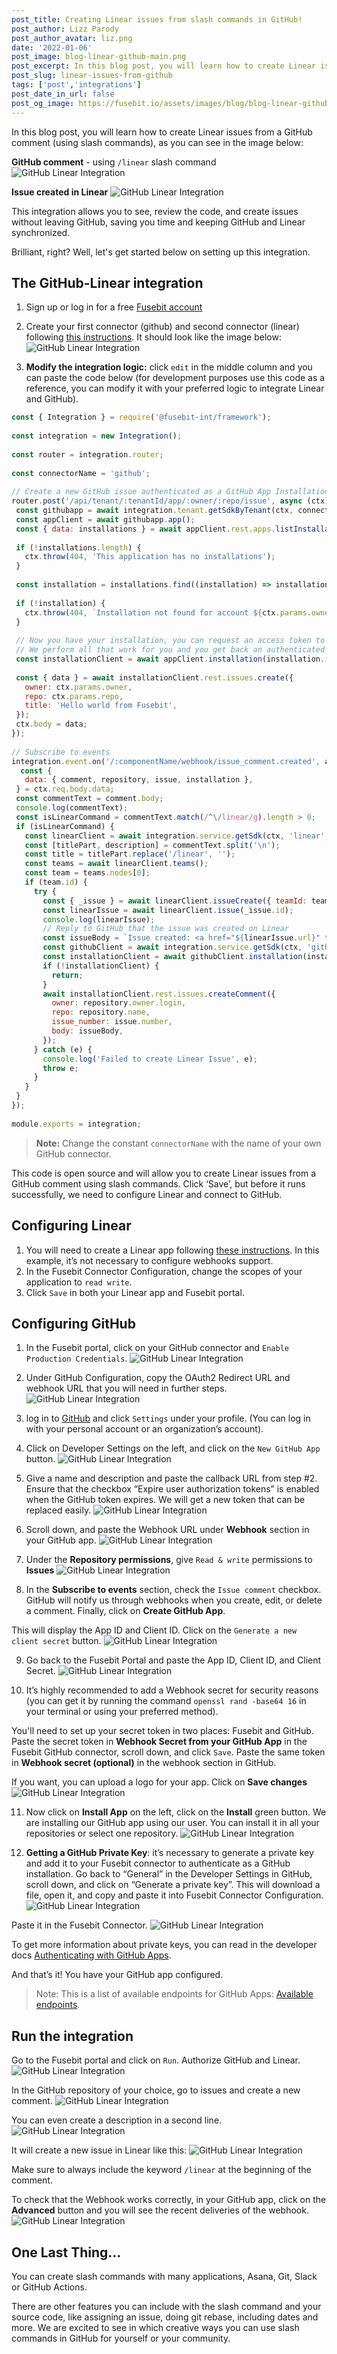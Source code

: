 ```yaml
---
post_title: Creating Linear issues from slash commands in GitHub!
post_author: Lizz Parody
post_author_avatar: liz.png
date: '2022-01-06'
post_image: blog-linear-github-main.png
post_excerpt: In this blog post, you will learn how to create Linear issues from a GitHub comment (using slash commands).
post_slug: linear-issues-from-github
tags: ['post','integrations']
post_date_in_url: false
post_og_image: https://fusebit.io/assets/images/blog/blog-linear-github-main.png
---
```


In this blog post, you will learn how to create Linear issues from a GitHub comment (using slash commands), as you can see in the image below:

**GitHub comment** - using `/linear` slash command
![GitHub Linear Integration](blog-linear-github-create-linear-issue.png "GitHub Linear Integration")

**Issue created in Linear**
![GitHub Linear Integration](blog-linear-github-linear-issue.png "GitHub Linear Integration")

This integration allows you to see, review the code, and create issues without leaving GitHub, saving you time and keeping GitHub and Linear synchronized.

Brilliant, right? Well, let's get started below on setting up this integration.

## The GitHub-Linear integration

1. Sign up or log in for a free [Fusebit account](https://manage.fusebit.io/signup)  
2. Create your first connector (github) and second connector (linear) following [this instructions](https://developer.fusebit.io/docs/adding-multiple-connectors). It should look like the image below:
![GitHub Linear Integration](blog-linear-github-two-connectors.png "GitHub Linear Integration")

3. **Modify the integration logic:** click `edit` in the middle column and you can paste the code below (for development purposes use this code as a reference, you can modify it with your preferred logic to integrate Linear and GitHub).

```javascript
const { Integration } = require('@fusebit-int/framework');
 
const integration = new Integration();
 
const router = integration.router;
 
const connectorName = 'github';
 
// Create a new GitHub issue authenticated as a GitHub App Installation
router.post('/api/tenant/:tenantId/app/:owner/:repo/issue', async (ctx) => {
 const githubapp = await integration.tenant.getSdkByTenant(ctx, connectorName, ctx.params.tenantId);
 const appClient = await githubapp.app();
 const { data: installations } = await appClient.rest.apps.listInstallations();
 
 if (!installations.length) {
   ctx.throw(404, 'This application has no installations');
 }
 
 const installation = installations.find((installation) => installation.account.login === ctx.params.owner);
 
 if (!installation) {
   ctx.throw(404, `Installation not found for account ${ctx.params.owner}`);
 }
 
 // Now you have your installation, you can request an access token to the specific installation
 // We perform all that work for you and you get back an authenticated SDK as a GitHub installation.
 const installationClient = await appClient.installation(installation.id);
 
 const { data } = await installationClient.rest.issues.create({
   owner: ctx.params.owner,
   repo: ctx.params.repo,
   title: 'Hello world from Fusebit',
 });
 ctx.body = data;
});
 
// Subscribe to events
integration.event.on('/:componentName/webhook/issue_comment.created', async (ctx) => {
  const {
   data: { comment, repository, issue, installation },
 } = ctx.req.body.data;
 const commentText = comment.body;
 console.log(commentText);
 const isLinearCommand = commentText.match(/^\/linear/g).length > 0;
 if (isLinearCommand) {
   const linearClient = await integration.service.getSdk(ctx, 'linear', ctx.req.body.installIds[0]);
   const [titlePart, description] = commentText.split('\n');
   const title = titlePart.replace('/linear', '');
   const teams = await linearClient.teams();
   const team = teams.nodes[0];
   if (team.id) {
     try {
       const { _issue } = await linearClient.issueCreate({ teamId: team.id, title, description });
       const linearIssue = await linearClient.issue(_issue.id);
       console.log(linearIssue);
       // Reply to GitHub that the issue was created on Linear
       const issueBody = `Issue created: <a href="${linearIssue.url}" target="_blank">${linearIssue.identifier}</a>`;
       const githubClient = await integration.service.getSdk(ctx, 'github', ctx.req.body.installIds[0]);
       const installationClient = await githubClient.installation(installation.id);
       if (!installationClient) {
         return;
       }
       await installationClient.rest.issues.createComment({
         owner: repository.owner.login,
         repo: repository.name,
         issue_number: issue.number,
         body: issueBody,
       });
     } catch (e) {
       console.log('Failed to create Linear Issue', e);
       throw e;
     }
   }
 }
});
 
module.exports = integration;
```
 > **Note:** Change the constant `connectorName` with the name of your own GitHub connector.

This code is open source and will allow you to create Linear issues from a GitHub comment using slash commands. Click ‘Save’, but before it runs successfully, we need to configure Linear and connect to GitHub.

## Configuring Linear
1. You will need to create a Linear app following [these instructions](https://developer.fusebit.io/docs/linear#creating-your-own-linear-app). In this example, it’s not necessary to configure webhooks support.
2. In the Fusebit Connector Configuration, change the scopes of your application to `read write`.
2. Click `Save` in both your Linear app and Fusebit portal.

## Configuring GitHub
1. In the Fusebit portal, click on your GitHub connector and `Enable Production Credentials`.
![GitHub Linear Integration](blog-linear-github-click-github.png "GitHub Linear Integration")

2. Under GitHub Configuration, copy the OAuth2 Redirect URL and webhook URL that you will need in further steps.
![GitHub Linear Integration](blog-linear-github-configuration.png "GitHub Linear Integration")

3. log in to [GitHub](https://github.com/) and click `Settings` under your profile. (You can log in with your personal account or an organization’s account). 
4. Click on Developer Settings on the left, and click on the `New GitHub App` button. 
![GitHub Linear Integration](blog-linear-github-dev-settings.png "GitHub Linear Integration")

5. Give a name and description and paste the callback URL from step #2. Ensure that the checkbox “Expire user authorization tokens” is enabled when the GitHub token expires. We will get a new token that can be replaced easily.
![GitHub Linear Integration](blog-linear-github-callback-url.png "GitHub Linear Integration")

6. Scroll down, and paste the Webhook URL under **Webhook** section in your GitHub app.
![GitHub Linear Integration](blog-linear-github-webhook-url.png "GitHub Linear Integration")

7. Under the **Repository permissions**, give `Read & write` permissions to **Issues**
![GitHub Linear Integration](blog-linear-github-permissions.png "GitHub Linear Integration")

8. In the **Subscribe to events** section, check the `Issue comment` checkbox. GitHub will notify us through webhooks when you create, edit, or delete a comment. Finally, click on **Create GitHub App**.

This will display the App ID and Client ID. Click on the `Generate a new client secret` button.
![GitHub Linear Integration](blog-linear-github-private-key.png "GitHub Linear Integration")

9. Go back to the Fusebit Portal and paste the App ID, Client ID, and Client Secret.
![GitHub Linear Integration](blog-linear-github-connector-config.png "GitHub Linear Integration")

10. It’s highly recommended to add a Webhook secret for security reasons (you can get it by running the command `openssl rand -base64 16` in your terminal or using your preferred method).

You'll need to set up your secret token in two places: Fusebit and GitHub.
Paste the secret token in **Webhook Secret from your GitHub App** in the Fusebit GitHub connector, scroll down, and click `Save`.
Paste the same token in **Webhook secret (optional)** in the webhook section in GitHub. 

If you want, you can upload a logo for your app. Click on **Save changes**
![GitHub Linear Integration](blog-linear-github-photo.png "GitHub Linear Integration")

11. Now click on **Install App** on the left, click on the **Install** green button. We are installing our GitHub app using our user. You can install it in all your repositories or select one repository.
![GitHub Linear Integration](blog-linear-github-install-app.png "GitHub Linear Integration")

12. **Getting a GitHub Private Key**: it’s necessary to generate a private key and add it to your Fusebit connector to authenticate as a GitHub installation. Go back to “General” in the Developer Settings in GitHub, scroll down, and click on “Generate a private key”. This will download a file, open it, and copy and paste it into Fusebit Connector Configuration. 
![GitHub Linear Integration](blog-linear-github-generate-key.png "GitHub Linear Integration")

Paste it in the Fusebit Connector. 
![GitHub Linear Integration](blog-linear-github-secret-key.png "GitHub Linear Integration")

To get more information about private keys, you can read in the developer docs [Authenticating with GitHub Apps](https://docs.github.com/en/developers/apps/building-github-apps/authenticating-with-github-apps).

And that’s it! You have your GitHub app configured. 

> Note: This is a list of available endpoints for GitHub Apps: [Available endpoints](https://docs.github.com/en/rest/overview/endpoints-available-for-github-apps).

 
## Run the integration

Go to the Fusebit portal and click on `Run`. Authorize GitHub and Linear.
![GitHub Linear Integration](blog-linear-github-run.png "GitHub Linear Integration")

In the GitHub repository of your choice, go to issues and create a new comment.
![GitHub Linear Integration](blog-linear-github-create-linear-issue.png "GitHub Linear Integration")

You can even create a description in a second line.
![GitHub Linear Integration](blog-linear-github-description.png "GitHub Linear Integration")

It will create a new issue in Linear like this:
![GitHub Linear Integration](blog-linear-github-title-description.png "GitHub Linear Integration")

Make sure to always include the keyword `/linear` at the beginning of the comment. 

To check that the Webhook works correctly, in your GitHub app, click on the **Advanced** button and you will see the recent deliveries of the webhook.
![GitHub Linear Integration](blog-linear-github-webhooks.png "GitHub Linear Integration")

## One Last Thing…

You can create slash commands with many applications, Asana, Git, Slack or GitHub Actions. 

There are other features you can include with the slash command and your source code, like assigning an issue, doing git rebase, including dates and more. We are excited to see in which creative ways you can use slash commands in GitHub for yourself or your community.
